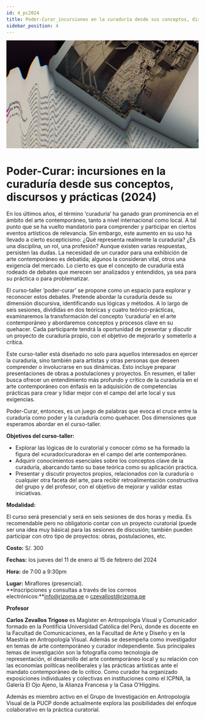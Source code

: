 ```yaml
---
id: 4_pc2024
title: Poder-Curar_incursiones en la curaduría desde sus conceptos, discursos y prácticas (2024)
sidebar_position: 4
---
```


![Texto alternativo](imgs/4_PC_2024.jpg)

# **Poder-Curar: incursiones en la curaduría desde sus conceptos, discursos y prácticas (2024)**
  
En los últimos años, el término ‘curaduría’ ha ganado gran prominencia en el ámbito del arte contemporáneo, tanto a nivel internacional como local. A tal punto que se ha vuelto mandatorio para comprender y participar en ciertos eventos artísticos de relevancia. Sin embargo, este aumento en su uso ha llevado a cierto escepticismo: ¿Qué representa realmente la curaduría? ¿Es una disciplina, un rol, una profesión? Aunque existen varias respuestas, persisten las dudas. La necesidad de un curador para una exhibición de arte contemporáneo es debatida; algunos la consideran vital, otros una exigencia del mercado. Lo cierto es que el concepto de curaduría está rodeado de debates que merecen ser analizados y entendidos, ya sea para su práctica o para problematizar.

El curso-taller ‘poder-curar’ se propone como un espacio para explorar y reconocer estos debates. Pretende abordar la curaduría desde su dimensión discursiva, identificando sus lógicas y métodos. A lo largo de seis sesiones, divididas en dos teóricas y cuatro teórico-prácticas, examinaremos la transformación del concepto ‘curaduría’ en el arte contemporáneo y abordaremos conceptos y procesos clave en su quehacer. Cada participante tendrá la oportunidad de presentar y discutir un proyecto de curaduría propio, con el objetivo de mejorarlo y someterlo a crítica.

Este curso-taller está diseñado no solo para aquellos interesados en ejercer la curaduría, sino también para artistas y otras personas que deseen comprender o involucrarse en sus dinámicas. Esto incluye preparar presentaciones de obras a postulaciones y proyectos. En resumen, el taller busca ofrecer un entendimiento más profundo y crítico de la curaduría en el arte contemporáneo con énfasis en la adquisición de competencias prácticas para crear y lidiar mejor con el campo del arte local y sus exigencias.

Poder-Curar, entonces, es un juego de palabras que evoca el cruce entre la curaduría como poder y la curaduría como quehacer. Dos dimensiones que esperamos abordar en el curso-taller.

**Objetivos del curso-taller:**

* Explorar las lógicas de lo curatorial y conocer cómo se ha formado la figura del «curador/curadora» en el campo del arte contemporáneo.  
* Adquirir conocimientos esenciales sobre los conceptos clave de la curaduría, abarcando tanto su base teórica como su aplicación práctica.  
* Presentar y discutir proyectos propios, relacionados con la curaduría o cualquier otra faceta del arte, para recibir retroalimentación constructiva del grupo y del profesor, con el objetivo de mejorar y validar estas iniciativas.

**Modalidad:**

El curso será presencial y será en seis sesiones de dos horas y media. Es recomendable pero no obligatorio contar con un proyecto curatorial (puede ser una idea muy básica) para las sesiones de discusión; también pueden participar con otro tipo de proyectos: obras, postulaciones, etc.

**Costo:** S/. 300 

**Fechas:** los jueves del 11 de enero al 15 de febrero del 2024

**Hora:** de 7:00 a 9:30pm

**Lugar:** Miraflores (presencial).  
**Inscripciones y consultas a través de los correos electrónicos:**info@rizoma.pe o czevallost@rizoma.pe

**Profesor**

**Carlos Zevallos Trigoso** es Magíster en Antropología Visual y Comunicador formado en la Pontificia Universidad Católica del Perú, donde es docente en la Facultad de Comunicaciones, en la Facultad de Arte y Diseño y en la Maestría en Antropología Visual. Además se desempeña como investigador en temas de arte contemporáneo y curador independiente. Sus principales temas de investigación son la fotografía como tecnología de representación, el desarrollo del arte contemporáneo local y su relación con las economías políticas neoliberales y las prácticas artísticas ante el mandato contemporáneo de lo crítico. Como curador ha organizado exposiciones individuales y colectivas en instituciones como el ICPNA, la Galería El Ojo Ajeno, la Alianza Francesa y la Casa O’Higgins. 

Además es miembro activo en el Grupo de Investigación en Antropología Visual de la PUCP donde actualmente explora las posibilidades del enfoque colaborativo en la práctica curatorial.

